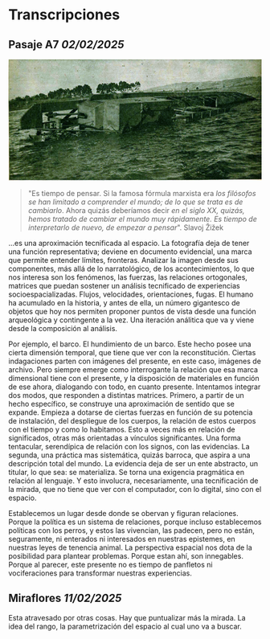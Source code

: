 # Transcripciones

## Pasaje A7 _02/02/2025_

![hundimiento del vapor cautin](/Oi/img/CATASTROFES%20Y%20TRAGEDIAS%20DE%20CHILE.png)

> "Es tiempo de pensar. Si la famosa fórmula marxista era _los filósofos se han limitado a comprender el mundo; de lo que se trata es de cambiarlo_. Ahora quizás deberíamos decir _en el siglo XX, quizás, hemos tratado de cambiar el mundo muy rápidamente. Es tiempo de interpretarlo de nuevo, de empezar a pensar_". Slavoj Žižek


...es una aproximación tecnificada al espacio. La fotografía deja de tener una función representativa; deviene en documento evidencial, una marca que permite entender límites, fronteras. Analizar la imagen desde sus componentes, más allá de lo narratológico, de los acontecimientos, lo que nos interesa son los fenómenos, las fuerzas, las relaciones ortogonales, matrices que puedan sostener un análisis tecnificado de experiencias socioespacializadas. Flujos, velocidades, orientaciones, fugas. El humano ha acumulado en la historia, y antes de ella, un número gigantesco de objetos que hoy nos permiten proponer puntos de vista desde una función arqueológica y contingente a la vez. Una iteración análitica que va y viene desde la composición al análisis.

Por ejemplo, el barco. El hundimiento de un barco. Este hecho posee una cierta dimensión temporal, que tiene que ver con la reconstitución. Ciertas indagaciones parten con imágenes del presente, en este caso, imágenes de archivo. Pero siempre emerge como interrogante la relación que esa marca dimensional  tiene con el presente, y la disposición de materiales en función de ese ahora, dialogando con todo, en cuanto presente. Intentamos integrar dos modos, que responden a distintas matrices. Primero, a partir de un hecho específico, se construye una aproximación de sentido que se expande. Empieza a dotarse de ciertas fuerzas en función de su potencia de instalación, del despliegue de los cuerpos, la relación de estos cuerpos con el tiempo y como lo habitamos. Esto a veces más en relación de significados, otras más orientadas a vínculos significantes. Una forma tentacular, serendípica de relación con los signos, con las evidencias. La segunda, una práctica mas sistemática, quizás barroca, que aspira a una descripción total del mundo. La evidencia deja de ser un ente abstracto, un titular, lo que sea: se materializa. Se torna una exigencia pragmática en relación al lenguaje. Y esto involucra, necesariamente, una tecnificación de la mirada, que no tiene que ver con el computador, con lo digital, sino con el espacio.

Establecemos un lugar desde donde se obervan y figuran relaciones. Porque la política es un sistema de relaciones, porque incluso establecemos políticas con los perros, y estos las vivencian, las padecen, pero no están, seguramente, ni enterados ni interesados en nuestras epistemes, en nuestras leyes de tenencia animal. La  perspectiva espacial nos dota de la posibilidad para plantear problemas. Porque estan ahí, son innegables. Porque al parecer, este presente no es tiempo de panfletos ni vociferaciones para transformar nuestras experiencias.

## Miraflores _11/02/2025_

Esta atravesado por otras cosas. Hay que puntualizar más la mirada. La idea del rango, la parametrización del espacio al cual uno va a buscar. 